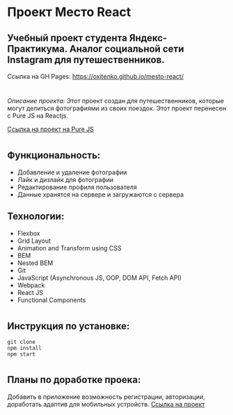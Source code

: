 # Проект Место React

## Учебный проект студента Яндекс-Практикума. Аналог социальной сети Instagram для путешественников.

Ссылка на GH Pages: https://oxitenko.github.io/mesto-react/ 

#

_Описание проекта:_ Этот проект создан для путешественников, которые могут делиться фотографиями из своих поездок. Этот проект перенесен с Pure JS на Reactjs. 

[Ссылка на проект на Pure JS](https://github.com/oxitenko/mesto)

#

## Функциональность:

- Добавление и удаление фотографии 
- Лайк и дизлайк для фотографии 
- Редактирование профиля пользователя 
- Данные хранятся на сервере и загружаются с сервера 

 ## Технологии:
 
- Flexbox
- Grid Layout
- Animation and Transform using CSS
- BEM 
- Nested BEM
- Git
- JavaScript (Asynchronous JS, OOP, DOM API, Fetch API) 
- Webpack
- React JS
- Functional Components

#

## Инструкция по установке: 

```
git clone
npm install
npm start

```
#

## Планы по доработке проека: 
Добавить в приложение возможность регистрации, авторизации, доработать адаптив для мобильных устройств. [Ссылка на проект](https://github.com/oxitenko/react-mesto-auth)
